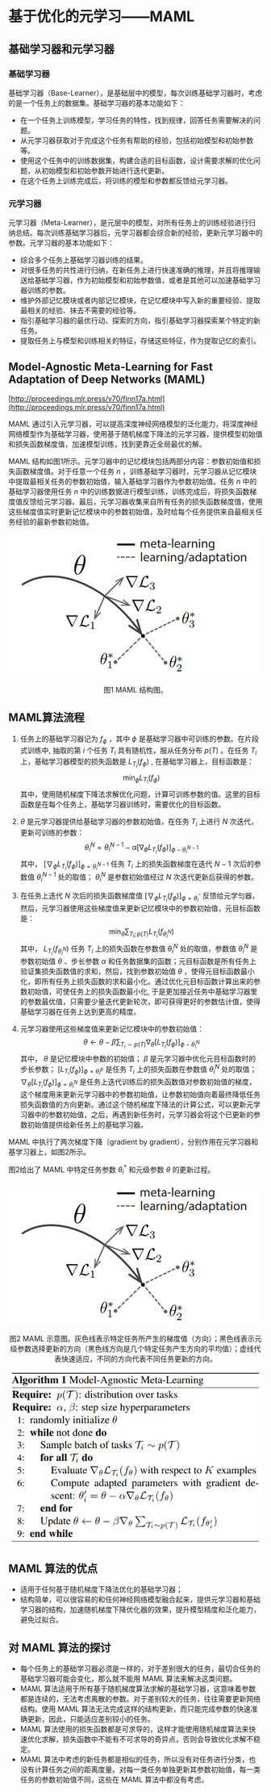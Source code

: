 # 基于优化的元学习——MAML

## 基础学习器和元学习器

### 基础学习器
基础学习器（Base-Learner），是基础层中的模型，每次训练基础学习器时，考虑的是一个任务上的数据集。基础学习器的基本功能如下：
- 在一个任务上训练模型，学习任务的特性，找到规律，回答任务需要解决的问题。
- 从元学习器获取对于完成这个任务有帮助的经验，包括初始模型和初始参数等。
- 使用这个任务中的训练数据集，构建合适的目标函数，设计需要求解的优化问题，从初始模型和初始参数开始进行迭代更新。
- 在这个任务上训练完成后，将训练的模型和参数都反馈给元学习器。

### 元学习器
元学习器（Meta-Learner），是元层中的模型，对所有任务上的训练经验进行归纳总结。每次训练基础学习器后，元学习器都会综合新的经验，更新元学习器中的参数。元学习器的基本功能如下：
- 综合多个任务上基础学习器训练的结果。
- 对很多任务的共性进行归纳，在新任务上进行快速准确的推理，并且将推理输送给基础学习器，作为初始模型和初始参数值，或者是其他可以加速基础学习器训练的参数。
- 维护外部记忆模块或者内部记忆模块，在记忆模块中写入新的重要经验、提取最相关的经验、抺去不需要的经验等。
- 指引基础学习器的最优行动、探索的方向，指引基础学习器探索某个特定的新任务。
- 提取任务上与模型和训练相关的特征，存储这些特征，作为提取记忆的索引。

## Model-Agnostic Meta-Learning for Fast Adaptation of Deep Networks (MAML)
[http://proceedings.mlr.press/v70/finn17a.html](http://proceedings.mlr.press/v70/finn17a.html)

MAML 通过引入元学习器，可以提高深度神经网络模型的泛化能力，将深度神经网络模型作为基础学习器，使用基于随机梯度下降法的元学习器，提供模型初始值和损失函数梯度值，加速模型训练，找到更靠近全局最优的解。

MAML 结构如图1所示。元学习器中的记忆模块包括两部分内容：参数初始值和损失函数梯度值。对于任意一个任务 $n$ ，训练基础学习器时，元学习器从记忆模块中提取最相关任务的参数初始值，输入基础学习器作为参数初始值。任务 $n$ 中的基础学习器使用任务 $n$ 中的训练数据进行模型训练，训练完成后，将损失函数梯度值反馈给元学习器。最后，元学习器收集来自所有任务的损失函数梯度值，使用这些梯度值实时更新记忆模块中的参数初始值，及时给每个任务提供来自最相关任务经验的最新参数初始值。

![](../../images/meta_learning/MAML/Fig1.PNG)
<center>
图1 MAML 结构图。
</center>

## MAML算法流程

1. 任务上的基础学习器记为 $f_{\phi}$ ，其中 $\phi$ 是基础学习器中可训练的参数。在片段式训练中, 抽取的第 $i$ 个任务 $T_{i}$ 具有随机性，服从任务分布 $p(T)$ 。在任务 $T_{i}$ 上，基础学习器模型的损失函数是 $L_{T_{i}}\left(f_{\phi}\right)$ , 在基础学习器上，目标函数是：
$$ 
\min _{\phi} L_{T_{i}}\left(f_{\phi}\right) 
$$
其中，使用随机梯度下降法求解优化问题，计算可训练参数的值。这里的目标函数是在每个任务上，基础学习器训练时，需要优化的目标函数。

2. $\theta$ 是元学习器提供给基础学习器的参数初始值，在任务 $T_{i}$ 上进行 $N$ 次迭代，更新可训练的参数：
$$
\theta_{i}^{N}=\theta_{i}^{N-1}-\alpha\left[\nabla_{\phi}
L_{T_{i}}\left(f_{\phi}\right)\right]_{\phi-\theta_{i}^{N-1}} 
$$
其中， $\left[\nabla_{\phi} L_{T_{i}}\left(f_{\phi}\right)\right]_{\phi=\theta_{i}^{N-1}}$ 任务 $T_{i}$ 上的损失函数梯度在迭代 $N-1$ 次后的参数值 $\theta_{i}^{N-1}$ 处的取值； $\theta_{i}^{N}$ 是参数初始值经过 $N$ 次迭代更新后获得的参数。

3. 在任务上迭代 $N$ 次后的损失函数梯度值 $\left[\nabla_{\phi} L_{T_{i}}\left(f_{\phi}\right)\right]_{\phi=\theta_{i}^{\prime \prime}}$ 反馈给元学匀器，然后，元学习器使用这些梯度值来更新记忆模块中的参数初始值，元目标函数是：
$$ 
\min _{\theta} \sum_{T_{i} ; p(T)} L_{T_{i}}\left(f_{\theta_{i}^{N}}\right) 
$$
其中， $L_{T_{i}}\left(f_{\theta_{i}^{N}}\right)$ 任务 $T_{i}$ 上的损失函数在参数值 $\theta_{i}^{N}$ 处的取值，参数值 $\theta_{i}^{N}$ 是参数初始值 $\theta$ 、步长参数 $\alpha$ 和任务数据集的函数；元目标函数是所有任务上验证集损失函数值的求和，然后，找到参数初始值 $\theta$ ，使得元目标函数最小化，即所有任务上损失函数的求和最小化。通过优化元目标函数计算出来的参数初始值，可使任务上的损失函数最小化, 于是更加接近任务中基础学习器里的参数最优值，只需要少量迭代更新轮次，即可获得更好的参数估计值，使得基础学习器在任务上达到更高的精度。

4. 元学习器使用这些梯度值来更新记忆模块中的参数初始值：
$$
\theta \leftarrow \theta-\beta \sum_{T_{i} \sim p(T)} \nabla_{\theta}\left[L_{T_{i}}\left(f_{\phi}\right)\right]_{\phi-\theta_{i}^{N}} 
$$
其中， $\theta$ 是记忆模块中参数的初始值； $\beta$ 是元学习器中优化元目标函数时的步长参数； $\left[L_{T_{i}}\left(f_{\phi}\right)\right]_{\phi=\theta_{i}^{p}}$ 是任务 $T_{i}$ 上的损失函数在参数值 $\theta_{i}^{N}$ 处的取值； $\nabla_{\theta}\left[L_{T_{i}}\left(f_{\phi}\right)\right]_{\phi=\theta_{i}^{N}}$ 是任务上迭代训练后的损失函数值对参数初始值的梯度，这个梯度用来更新元学习器中的参数初始值，让参数初始值向着最终降低任务损失函数值的方向更新。通过这个随机梯度下降法的计算公式，可以更新元学习器中的参数初始值，之后，再遇到新任务时，元学习器会将这个已更新的参数初始值提供给新任务上的基础学习器。

MAML 中执行了两次梯度下降（gradient by gradient），分别作用在元学习器和基学习器上，如图2所示。

图2给出了 MAML 中特定任务参数 $\theta_{i}^{*}$ 和元级参数 $\theta$ 的更新过程。

![](../../images/meta_learning/MAML/Fig2.PNG)
<center>
图2	MAML 示意图。灰色线表示特定任务所产生的梯度值（方向）；黑色线表示元级参数选择更新的方向（黑色线方向是几个特定任务产生方向的平均值）；虚线代表快速适应，不同的方向代表不同任务更新的方向。
</center>

![](../../images/meta_learning/MAML/Fig3.PNG)


##  MAML 算法的优点
- 适用于任何基于随机梯度下降法优化的基础学习器；
- 结构简单，可以很容易的和任何神经网络模型融合起来，提供元学习器和基础学习器的结构，加速随机梯度下降优化器的效果，提升模型精度和泛化能力，避免过拟合。

## 对 MAML 算法的探讨
- 每个任务上的基础学习器必须是一样的，对于差别很大的任务，最切合任务的基础学习器可能会变化，那么就不能用 MAML 算法来解决这类问题。
-  MAML 算法适用于所有基于随机梯度算法求解的基础学习器，这意味着参数都是连续的，无法考虑离散的参数。对于差别较大的任务，往往需要更新网络结构。使用 MAML 算法无法完成这样的结构更新，而只能完成参数的快速准确更新，因此，只能适应差别较小的任务。
-  MAML 算法使用的损失函数都是可求导的，这样才能使用随机梯度算法来快速优化求解，损失函数中不能有不可求导的奇异点，否则会导致优化求解不稳定。
-  MAML 算法中考虑的新任务都是相似的任务，所以没有对任务进行分类，也没有计算任务之间的距离度量。对每一类任务单独更新其参数初始值，每一类任务的参数初始值不同，这些在 MAML 算法中都没有考虑。





